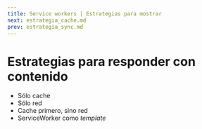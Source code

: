 ```yaml
---
title: Service workers | Estrategias para mostrar
next: estrategia_cache.md
prev: estrategia_sync.md
---
```

# Estrategias para responder con contenido

- Sólo cache
- Sólo red
- Cache primero, sino red
- ServiceWorker como _template_
